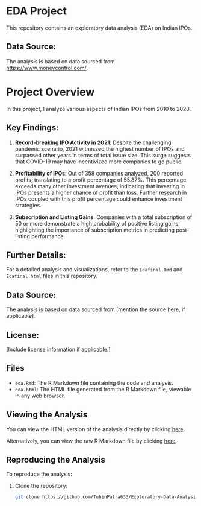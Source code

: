 # EDA Project

This repository contains an exploratory data analysis (EDA) on Indian IPOs.

## Data Source:

The analysis is based on data sourced from https://www.moneycontrol.com/.

# Project Overview

In this project, I analyze various aspects of Indian IPOs from 2010 to 2023.

## Key Findings:

1. **Record-breaking IPO Activity in 2021**: Despite the challenging pandemic scenario, 2021 witnessed the highest number of IPOs and surpassed other years in terms of total issue size. This surge suggests that COVID-19 may have incentivized more companies to go public.

2. **Profitability of IPOs**: Out of 358 companies analyzed, 200 reported profits, translating to a profit percentage of 55.87%. This percentage exceeds many other investment avenues, indicating that investing in IPOs presents a higher chance of profit than loss. Further research in IPOs coupled with this profit percentage could enhance investment strategies.

3. **Subscription and Listing Gains**: Companies with a total subscription of 50 or more demonstrate a high probability of positive listing gains, highlighting the importance of subscription metrics in predicting post-listing performance.

## Further Details:

For a detailed analysis and visualizations, refer to the `Edafinal.Rmd` and `Edafinal.html` files in this repository.

## Data Source:

The analysis is based on data sourced from [mention the source here, if applicable]. 

## License:

[Include license information if applicable.]


## Files

- `eda.Rmd`: The R Markdown file containing the code and analysis.
- `eda.html`: The HTML file generated from the R Markdown file, viewable in any web browser.

## Viewing the Analysis

You can view the HTML version of the analysis directly by clicking [here](https://htmlpreview.github.io/?https://github.com/TuhinPatra633/Exploratory-Data-Analysis/blob/main/Edafinal.html).

Alternatively, you can view the raw R Markdown file by clicking [here](https://github.com/TuhinPatra633/Exploratory-Data-Analysis/blob/main/Edafinal.Rmd).

## Reproducing the Analysis

To reproduce the analysis:

1. Clone the repository:
   ```bash
   git clone https://github.com/TuhinPatra633/Exploratory-Data-Analysis.git
